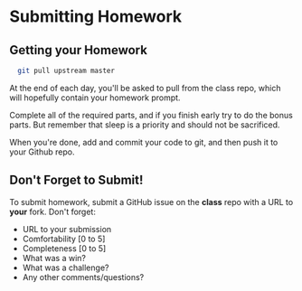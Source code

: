 # Submitting Homework

## Getting your Homework

```bash
  git pull upstream master
```

At the end of each day, you'll be asked to pull from the class repo, which will hopefully contain your homework prompt.

Complete all of the required parts, and if you finish early try to do the bonus parts. But remember that sleep is a priority and should not be sacrificed.

When you're done, add and commit your code to git, and then push it to your Github repo.

## Don't Forget to Submit!

To submit homework, submit a GitHub issue on the **class** repo with a URL to **your** fork. Don't forget:
* URL to your submission
* Comfortability [0 to 5]
* Completeness [0 to 5]
* What was a win?
* What was a challenge?
* Any other comments/questions?
